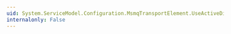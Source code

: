 ```yaml
---
uid: System.ServiceModel.Configuration.MsmqTransportElement.UseActiveDirectory
internalonly: False
---
```

